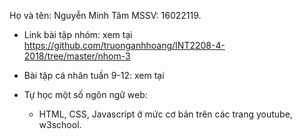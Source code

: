 ﻿
Họ và tên: Nguyễn Minh Tâm
MSSV: 16022119.

* Link bài tập nhóm: xem tại https://github.com/truonganhhoang/INT2208-4-2018/tree/master/nhom-3

* Bài tập cá nhân tuần 9-12: xem tại 

* Tự học một số ngôn ngữ web: 
  * HTML, CSS, Javascript ở mức cơ bản trên các trang youtube, w3school.

